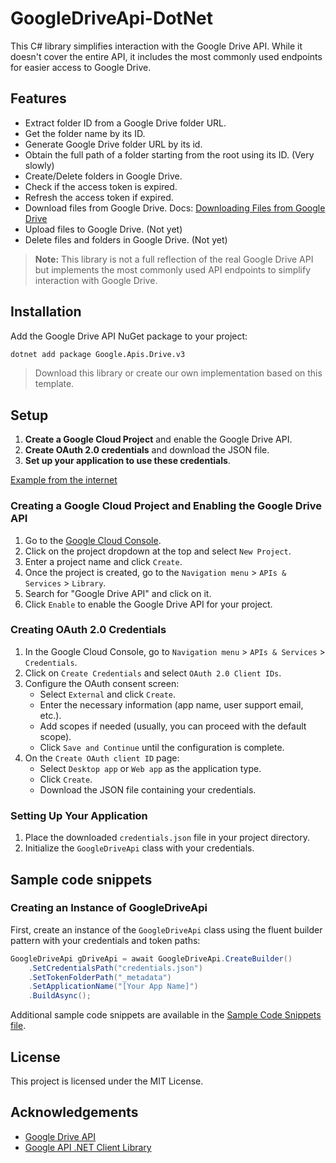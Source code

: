 # GoogleDriveApi-DotNet

This C# library simplifies interaction with the Google Drive API. While it doesn't cover the entire API, it includes the most commonly used endpoints for easier access to Google Drive.

## Features

- Extract folder ID from a Google Drive folder URL.
- Get the folder name by its ID.
- Generate Google Drive folder URL by its id.
- Obtain the full path of a folder starting from the root using its ID. (Very slowly)
- Create/Delete folders in Google Drive.
- Check if the access token is expired.
- Refresh the access token if expired.
- Download files from Google Drive. Docs: [Downloading Files from Google Drive](DOCS/DownloadingFiles.md)
- Upload files to Google Drive. (Not yet)
- Delete files and folders in Google Drive. (Not yet)

> **Note:** This library is not a full reflection of the real Google Drive API but implements the most commonly used API endpoints to simplify interaction with Google Drive.

## Installation

Add the Google Drive API NuGet package to your project:

```bash
dotnet add package Google.Apis.Drive.v3
```

> Download this library or create our own implementation based on this template.

## Setup

1. **Create a Google Cloud Project** and enable the Google Drive API.
2. **Create OAuth 2.0 credentials** and download the JSON file.
3. **Set up your application to use these credentials**.

[Example from the internet](https://medium.com/geekculture/upload-files-to-google-drive-with-c-c32d5c8a7abc)

### Creating a Google Cloud Project and Enabling the Google Drive API

1. Go to the [Google Cloud Console](https://console.cloud.google.com/).
2. Click on the project dropdown at the top and select `New Project`.
3. Enter a project name and click `Create`.
4. Once the project is created, go to the `Navigation menu` > `APIs & Services` > `Library`.
5. Search for "Google Drive API" and click on it.
6. Click `Enable` to enable the Google Drive API for your project.

### Creating OAuth 2.0 Credentials

1. In the Google Cloud Console, go to `Navigation menu` > `APIs & Services` > `Credentials`.
2. Click on `Create Credentials` and select `OAuth 2.0 Client IDs`.
3. Configure the OAuth consent screen:
   - Select `External` and click `Create`.
   - Enter the necessary information (app name, user support email, etc.).
   - Add scopes if needed (usually, you can proceed with the default scope).
   - Click `Save and Continue` until the configuration is complete.
4. On the `Create OAuth client ID` page:
   - Select `Desktop app` or `Web app` as the application type.
   - Click `Create`.
   - Download the JSON file containing your credentials.

### Setting Up Your Application

1. Place the downloaded `credentials.json` file in your project directory.
2. Initialize the `GoogleDriveApi` class with your credentials.

## Sample code snippets

### Creating an Instance of GoogleDriveApi

First, create an instance of the `GoogleDriveApi` class using the fluent builder pattern with your credentials and token paths:

```csharp
GoogleDriveApi gDriveApi = await GoogleDriveApi.CreateBuilder()
	.SetCredentialsPath("credentials.json")
	.SetTokenFolderPath("_metadata")
	.SetApplicationName("[Your App Name]")
	.BuildAsync();
```

Additional sample code snippets are available in the [Sample Code Snippets file](DOCS/SampleCodeSnippets.md).

## License

This project is licensed under the MIT License.

## Acknowledgements

- [Google Drive API](https://developers.google.com/drive)
- [Google API .NET Client Library](https://github.com/googleapis/google-api-dotnet-client)
